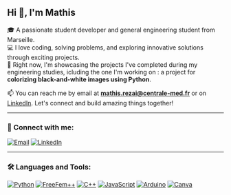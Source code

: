 ## Hi 👋, I'm Mathis

🎓 A passionate student developer and general engineering student from Marseille.  
💻 I love coding, solving problems, and exploring innovative solutions through exciting projects.  
🚀 Right now, I'm showcasing the projects I've completed during my engineering studies, icluding the one I'm working on : a project for **colorizing black-and-white images using Python**. 

📫 You can reach me by email at **mathis.rezai@centrale-med.fr** or on [LinkedIn](https://www.linkedin.com/in/mathis-rezaï). Let's connect and build amazing things together!  

---

### 🌟 Connect with me:
<a href="mailto:mathis.rezai@centrale-med.fr" target="_blank"><img src="https://img.icons8.com/fluency/48/000000/new-post.png" alt="Email" /></a>
<a href="https://www.linkedin.com/in/mathis-rezaï" target="_blank"><img src="https://img.icons8.com/ios-filled/50/0077B5/linkedin.png" alt="LinkedIn" /></a>

---

### 🛠️ Languages and Tools:
<a href="https://www.python.org/" target="_blank"><img src="https://img.icons8.com/ios-filled/50/3776AB/python.png" alt="Python" /></a>
<a href="https://freefem.org/" target="_blank"><img src="https://img.icons8.com/ios-filled/50/FF3366/geometry.png" alt="FreeFem++" /></a>
<a href="https://cplusplus.com/" target="_blank"><img src="https://img.icons8.com/ios-filled/50/00599C/c-plus-plus-logo.png" alt="C++" /></a>
<a href="https://developer.mozilla.org/en-US/docs/Web/JavaScript" target="_blank"><img src="https://img.icons8.com/ios-filled/50/F7DF1E/javascript-logo.png" alt="JavaScript" /></a>
<a href="https://www.arduino.cc/" target="_blank"><img src="https://img.icons8.com/ios-filled/50/00979D/arduino.png" alt="Arduino" /></a>
<a href="https://www.canva.com/" target="_blank"><img src="https://img.icons8.com/ios-filled/50/00C4CC/canva.png" alt="Canva" /></a>
